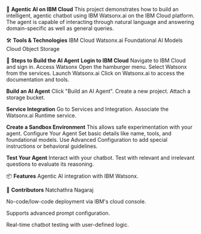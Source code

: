 🤖  **Agentic AI on IBM Cloud**
This project demonstrates how to build an intelligent, agentic chatbot using IBM Watsonx.ai on the IBM Cloud platform. The agent is capable of interacting through natural language and answering domain-specific as well as general queries.

🛠️ **Tools & Technologies**
IBM Cloud
Watsonx.ai
Foundational AI Models
Cloud Object Storage

🚀 **Steps to Build the AI Agent**
**Login to IBM Cloud**
Navigate to IBM Cloud and sign in.
Access Watsonx
Open the hamburger menu.
Select Watsonx from the services.
Launch Watsonx.ai
Click on Watsonx.ai to access the documentation and tools.

**Build an AI Agent**
Click "Build an AI Agent".
Create a new project.
Attach a storage bucket.

**Service Integration**
Go to Services and Integration.
Associate the Watsonx.ai Runtime service.

**Create a Sandbox Environment**
This allows safe experimentation with your agent.
Configure Your Agent
Set basic details like name, tools, and foundational models.
Use Advanced Configuration to add special instructions or behavioral guidelines.

**Test Your Agent**
Interact with your chatbot.
Test with relevant and irrelevant questions to evaluate its reasoning.

📦  **Features**
Agentic AI integration with IBM Watsonx.

👥  **Contributors**
Natchathra Nagaraj

No-code/low-code deployment via IBM's cloud console.

Supports advanced prompt configuration.

Real-time chatbot testing with user-defined logic.

